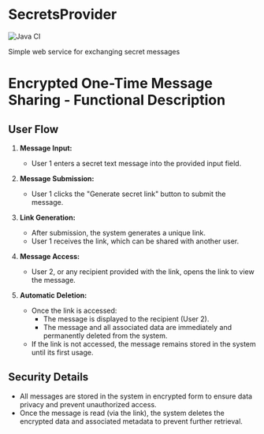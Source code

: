 # SecretsProvider

![Java CI](https://github.com/Kasean/SecretsProvider/actions/workflows/ci.yaml/badge.svg)

Simple web service for exchanging secret messages


# Encrypted One-Time Message Sharing - Functional Description

## User Flow

1. **Message Input:**
   - User 1 enters a secret text message into the provided input field.

2. **Message Submission:**
   - User 1 clicks the "Generate secret link" button to submit the message.

3. **Link Generation:**
   - After submission, the system generates a unique link.
   - User 1 receives the link, which can be shared with another user.

4. **Message Access:**
   - User 2, or any recipient provided with the link, opens the link to view the message.

5. **Automatic Deletion:**
   - Once the link is accessed:
     - The message is displayed to the recipient (User 2).
     - The message and all associated data are immediately and permanently deleted from the system.
   - If the link is not accessed, the message remains stored in the system until its first usage.

## Security Details

- All messages are stored in the system in encrypted form to ensure data privacy and prevent unauthorized access.
- Once the message is read (via the link), the system deletes the encrypted data and associated metadata to prevent further retrieval.
